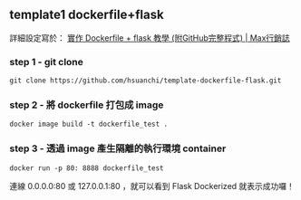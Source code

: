 ## template1 dockerfile+flask

詳細設定寫於：
[實作 Dockerfile + flask 教學 (附GitHub完整程式) | Max行銷誌](https://www.maxlist.xyz/2020/01/11/docker-flask/)

### step 1 - git clone
``` 
git clone https://github.com/hsuanchi/template-dockerfile-flask.git
```

### step 2 -  將 dockerfile 打包成 image

``` 
docker image build -t dockerfile_test .
```

### step 3 - 透過 image 產生隔離的執行環境 container

``` 
docker run -p 80: 8888 dockerfile_test
```

連線 0.0.0.0:80 或 127.0.0.1:80 ，就可以看到 Flask Dockerized 就表示成功囉！
